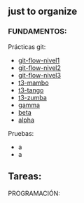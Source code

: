 ## just to organize

### FUNDAMENTOS:
Prácticas git:
  - [git-flow-nivel1](https://github.com/PRIMER-SEMESTRE/git-flow-nivel1.git)
  - [git-flow-nivel2](https://github.com/PRIMER-SEMESTRE/git-flow-nivel2.git)
  - [git-flow-nivel3](https://github.com/PRIMER-SEMESTRE/git-flow-nivel3.git)
  - [t3-mambo](https://github.com/PRIMER-SEMESTRE/t3-mambo.git)
  - [t3-tango](https://github.com/PRIMER-SEMESTRE/t3-tango.git)
  - [t3-zumba](https://github.com/PRIMER-SEMESTRE/t3-zumba.git)
  - [gamma](https://github.com/PRIMER-SEMESTRE/gamma.git)
  - [beta](https://github.com/PRIMER-SEMESTRE/beta.git)
  - [alpha](https://github.com/PRIMER-SEMESTRE/alpha.git)

Pruebas:
- a
- a

Tareas:
-

PROGRAMACIÓN:

<!--

**Here are some ideas to get you started:**

🧙 Remember, you can do mighty things with the power of [Markdown](https://docs.github.com/github/writing-on-github/getting-started-with-writing-and-formatting-on-github/basic-writing-and-formatting-syntax)
-->
